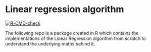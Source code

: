 # Linear regression algorithm 
<!-- badges: start -->
[![R-CMD-check](https://github.com/Siddhesh19991/Lab_4/actions/workflows/R-CMD-check.yaml/badge.svg)](https://github.com/Siddhesh19991/Lab_4/actions/workflows/R-CMD-check.yaml)
<!-- badges: end -->


The following repo is a package created in R which contains the implementations of the Linear Regression algorithm from scratch to understand the underlying maths behind it. 

